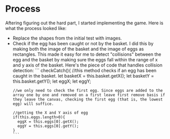 # Process
Aftering figuring out the hard part, I started implementing the game. Here is what the process looked like:
<ul>
  <li>Replace the shapes from the initial test with images.</li>
  <li>Check if the egg has been caught or not by the basket. I did this by making both the image of the basket and the image of eggs as rectangles. This made it easy for me to detect "collisions" between the egg and the basket by making sure the eggs fall within the range of x and y axis of the basket. Here's the piece of code that handles collision detection:
    ```
      checkCatch(){
    //this method checks if an egg has been caught in the basket.
    let basketX = this.basket.getX();
    let basketY = this.basket.getY();
    let eggX; let eggY;
    
    //we only need to check the first egg. Since eggs are added to the array one by one and removed on a first leave first remove basis if they leave the canvas, checking the first egg (that is, the lowest egg) will suffice.
    
    //getting the X and Y axis of egg
    if(this.eggs.length>0){
      eggX = this.eggs[0].getX();
      eggY = this.eggs[0].getY();
    }
    ```
  </li>
  </ul>
